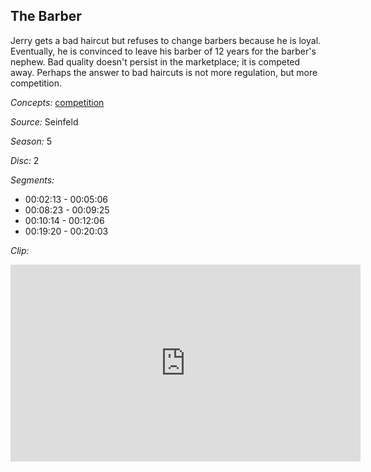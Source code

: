 ## The Barber

Jerry gets a bad haircut but refuses to change barbers because he is loyal.  Eventually, he is convinced to leave his barber of 12 years for the barber's nephew.  Bad quality doesn't persist in the marketplace;  it is competed away.  Perhaps the answer to bad haircuts is not more regulation, but more competition. 

*Concepts:*
[competition](/concept/competition_1/)

*Source:* Seinfeld

*Season:* 5

*Disc:* 2

*Segments:*

 * 00:02:13 - 00:05:06
 * 00:08:23 - 00:09:25
 * 00:10:14 - 00:12:06
 * 00:19:20 - 00:20:03

*Clip:*

<iframe width="560" height="315" src="https://criticalcommons.org/embed?m=swoO8IQho" frameborder="0" allowfullscreen></iframe>
